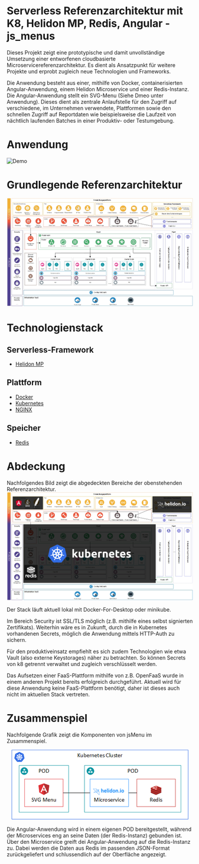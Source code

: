 # Serverless Referenzarchitektur mit K8, Helidon MP, Redis, Angular - js_menus

Dieses Projekt zeigt eine prototypische und damit unvollständige Umsetzung einer entworfenen cloudbasierte Microservicereferenzarchitektur. Es dient als Ansatzpunkt für weitere Projekte und erprobt zugleich neue Technologien und Frameworks.

Die Anwendung besteht aus einer, mithilfe von Docker, containerisierten Angular-Anwendung, einem Helidon Microservice und einer Redis-Instanz. Die Angular-Anwendung stellt ein SVG-Menu (Siehe Dmeo unter Anwendung). Dieses dient als zentrale Anlaufstelle für den Zugriff auf verschiedene, im Unternehmen verwendete, Plattformen sowie den schnellen Zugriff auf Reportdaten wie beispielsweise die Laufzeit von nächtlich laufenden Batches in einer Produktiv- oder Testumgebung.

# Anwendung
![Demo](docs/img/demo.gif)

# Grundlegende Referenzarchitektur

![Cloudbasierte Microservicereferenzarchitektur](docs/img/MRA_CaaS_01.jpg)

# Technologienstack

## Serverless-Framework
+ [Helidon MP](https://helidon.io)

## Plattform
+ [Docker](https://www.docker.com/)
+ [Kubernetes](https://kubernetes.io)
+ [NGINX](https://nginx.org/en/)

## Speicher
+ [Redis](https://redis.io/)

# Abdeckung

Nachfolgendes Bild zeigt die abgedeckten Bereiche der obenstehenden Referenzarchitektur.
![Abdeckung](docs/img/MRA_CaaS_01_Abdeckung.jpg)

Der Stack läuft aktuell lokal mit Docker-For-Desktop oder minikube.

Im Bereich Security ist SSL/TLS möglich (z.B. mithilfe eines selbst signierten Zertifikats).
Weiterhin wäre es in Zukunft, durch die in Kubernetes vorhandenen Secrets, möglich die Anwendung mittels HTTP-Auth zu sichern. 

Für den produktiveinsatz empfiehlt es sich zudem Technologien wie etwa Vault (also externe Keystorages) näher zu betrachten. So können Secrets von k8 getrennt verwaltet und zugleich verschlüsselt werden.

Das Aufsetzen einer FaaS-Plattform mithilfe von z.B. OpenFaaS wurde in einem anderen Projekt bereits erfolgreich durchgeführt. Aktuell wird für diese Anwendung keine FaaS-Plattform benötigt, daher ist dieses auch nicht im aktuellen Stack vertreten.

# Zusammenspiel
Nachfolgende Grafik zeigt die Komponenten von jsMenu im Zusammenspiel. 
<p align="center">
    <img src="docs/img/jsMenu_Stack.png" alt="jsMenu Stack" style="margin:auto">
</p>

Die Angular-Anwendung wird in einem eigenen POD bereitgestellt, während der Microservices eng an seine Daten (der Redis-Instanz) gebunden ist. Über den Microservice greift dei Angular-Anwendung auf die Redis-Instanz zu. 
Dabei werden die Daten aus Redis im passenden JSON-Format zurückgeliefert und schlussendlich auf der Oberfläche angezeigt.
